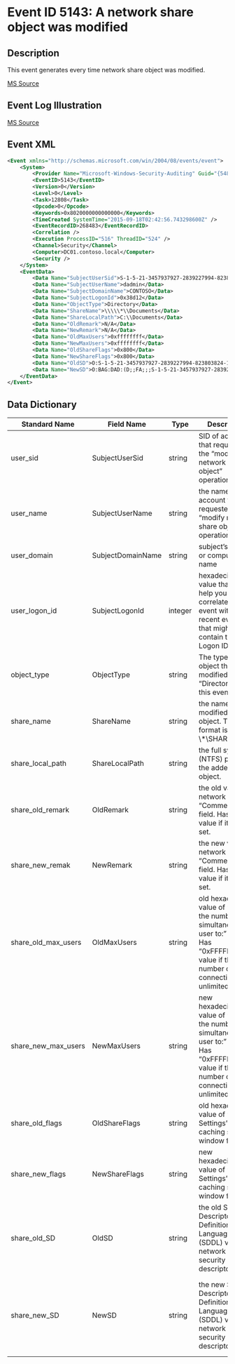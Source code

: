 # Event ID 5143: A network share object was modified

## Description

This event generates every time network share object was modified.

[MS Source](https://github.com/MicrosoftDocs/windows-itpro-docs/blob/master/windows/security/threat-protection/auditing/event-5143.md)

## Event Log Illustration

[MS Source](https://github.com/MicrosoftDocs/windows-itpro-docs/blob/master/windows/security/threat-protection/auditing/event-5143.md)

## Event XML

```xml
<Event xmlns="http://schemas.microsoft.com/win/2004/08/events/event">
    <System>
        <Provider Name="Microsoft-Windows-Security-Auditing" Guid="{54849625-5478-4994-A5BA-3E3B0328C30D}" /> 
        <EventID>5143</EventID> 
        <Version>0</Version> 
        <Level>0</Level> 
        <Task>12808</Task> 
        <Opcode>0</Opcode> 
        <Keywords>0x8020000000000000</Keywords> 
        <TimeCreated SystemTime="2015-09-18T02:42:56.743298600Z" /> 
        <EventRecordID>268483</EventRecordID> 
        <Correlation /> 
        <Execution ProcessID="516" ThreadID="524" /> 
        <Channel>Security</Channel> 
        <Computer>DC01.contoso.local</Computer> 
        <Security /> 
    </System>
    <EventData>
        <Data Name="SubjectUserSid">S-1-5-21-3457937927-2839227994-823803824-1104</Data> 
        <Data Name="SubjectUserName">dadmin</Data> 
        <Data Name="SubjectDomainName">CONTOSO</Data> 
        <Data Name="SubjectLogonId">0x38d12</Data> 
        <Data Name="ObjectType">Directory</Data> 
        <Data Name="ShareName">\\\\\*\\Documents</Data> 
        <Data Name="ShareLocalPath">C:\\Documents</Data> 
        <Data Name="OldRemark">N/A</Data> 
        <Data Name="NewRemark">N/A</Data> 
        <Data Name="OldMaxUsers">0xffffffff</Data> 
        <Data Name="NewMaxUsers">0xffffffff</Data> 
        <Data Name="OldShareFlags">0x800</Data> 
        <Data Name="NewShareFlags">0x800</Data> 
        <Data Name="OldSD">O:S-1-5-21-3457937927-2839227994-823803824-1104G:DAD:(A;OICI;FA;;;BA)(A;OICI;FA;;;WD)</Data> 
        <Data Name="NewSD">O:BAG:DAD:(D;;FA;;;S-1-5-21-3457937927-2839227994-823803824-1104)(A;OICI;FA;;;WD)(A;OICI;FA;;;BA)</Data> 
    </EventData>
</Event>
```

## Data Dictionary

|	Standard Name	| Field Name |	Type	|	Description	|	Sample Value	|
|	----------------	|	----------------	|	----------------	|	----------------	|	----------------	|
|	user_sid	|	SubjectUserSid	|	string	|	SID of account that requested the “modify network share object” operation.	|	S-1-5-21-3457937927-2839227994-823803824-1104	|
|	user_name	|	SubjectUserName	|	string	|	the name of the account that requested the “modify network share object” operation.	|	dadmin	|
|	user_domain	|	SubjectDomainName	|	string	|	subject’s domain or computer name	|	CONTOSO	|
|	user_logon_id	|	SubjectLogonId	|	integer	|	hexadecimal value that can help you correlate this event with recent events that might contain the same Logon ID	|	0x38d12	|
|	object_type	|	ObjectType	|	string	|	The type of an object that was modified. Always “Directory” for this event.	|	Directory	|
|	share_name	|	ShareName	|	string	|	the name of the modified share object. The format is: \\*\SHARE_NAME	|	\\\\\*\\Documents	|
|	share_local_path	|	ShareLocalPath	|	string	|	the full system (NTFS) path for the added share object.	|	C:\\Documents	|
|	share_old_remark	|	OldRemark	|	string	|	the old value of network share “Comments:” field. Has “N/A” value if it is not set.	|	N/A	|
|	share_new_remak	|	NewRemark	|	string	|	the new value of network share “Comments:” field. Has “N/A” value if it is not set.	|	N/A	|
|	share_old_max_users	|	OldMaxUsers	|	string	|	old hexadecimal value of “Limit the number of simultaneous user to:” field. Has “0xFFFFFFFF” value if the number of connections is unlimited.	|	0xffffffff	|
|	share_new_max_users	|	NewMaxUsers	|	string	|	new hexadecimal value of “Limit the number of simultaneous user to:” field. Has “0xFFFFFFFF” value if the number of connections is unlimited.	|	0xffffffff	|
|	share_old_flags	|	OldShareFlags	|	string	|	old hexadecimal value of “Offline Settings” caching settings window flags.	|	0x800	|
|	share_new_flags	|	NewShareFlags	|	string	|	new hexadecimal value of “Offline Settings” caching settings window flags.	|	0x800	|
|	share_old_SD	|	OldSD	|	string	|	the old Security Descriptor Definition Language (SDDL) value for network share security descriptor.	|	-	|
|	share_new_SD	|	NewSD	|	string	|	the new Security Descriptor Definition Language (SDDL) value for network share security descriptor.	|	O:BAG:DAD:(D;;FA;;;S-1-5-21-3457937927-2839227994-823803824-1104)(A;OICI;FA;;;WD)(A;OICI;FA;;;BA)	|